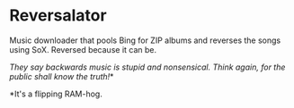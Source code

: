 # Reversalator
Music downloader that pools Bing for ZIP albums and reverses the songs using SoX.  Reversed because it can be.

*They say backwards music is stupid and nonsensical.  Think again, for the public shall know the truth!**

*It's a flipping RAM-hog.
